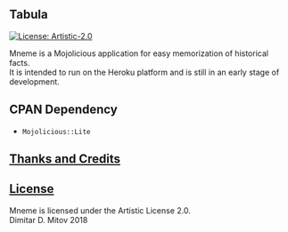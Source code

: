 Tabula
--------------------------------------------------------------------------------
[![License: Artistic-2.0](https://img.shields.io/badge/License-Artistic%202.0-0298c3.svg)](./LICENSE.md)

Mneme is a Mojolicious application for easy memorization of historical facts.  
It is intended to run on the Heroku platform and is still in an early stage of development.  

## CPAN Dependency
* ``Mojolicious::Lite``  

## [Thanks and Credits](./CREDITS.md)

## [License](./LICENSE.md)
Mneme is licensed under the Artistic License 2.0.  
Dimitar D. Mitov 2018  
